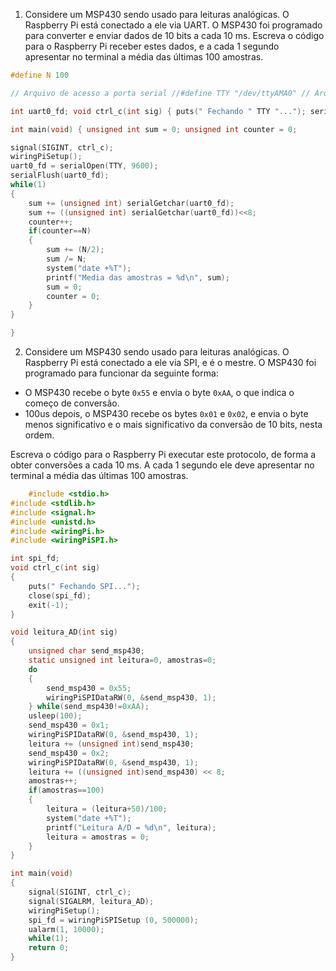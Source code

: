 1. Considere um MSP430 sendo usado para leituras analógicas. O Raspberry Pi está conectado a ele via UART. O MSP430 foi programado para converter e enviar dados de 10 bits a cada 10 ms. Escreva o código para o Raspberry Pi receber estes dados, e a cada 1 segundo apresentar no terminal a média das últimas 100 amostras.

```C
#define N 100

// Arquivo de acesso a porta serial //#define TTY "/dev/ttyAMA0" // Arquivo de acesso a porta serial // PARA O RASPBERRY PI 3 E O RPI Zero #define TTY "/dev/ttyS0"

int uart0_fd; void ctrl_c(int sig) { puts(" Fechando " TTY "..."); serialClose(uart0_fd); exit(-1); }

int main(void) { unsigned int sum = 0; unsigned int counter = 0;

signal(SIGINT, ctrl_c);
wiringPiSetup();
uart0_fd = serialOpen(TTY, 9600);
serialFlush(uart0_fd);
while(1)
{
	sum += (unsigned int) serialGetchar(uart0_fd);
	sum += ((unsigned int) serialGetchar(uart0_fd))<<8;
	counter++;
	if(counter==N)
	{
		sum += (N/2);
		sum /= N;
		system("date +%T");
		printf("Media das amostras = %d\n", sum);
		sum = 0;
		counter = 0;
	}
}

}
```
2. Considere um MSP430 sendo usado para leituras analógicas. O Raspberry Pi está conectado a ele via SPI, e é o mestre. O MSP430 foi programado para funcionar da seguinte forma:

- O MSP430 recebe o byte `0x55` e envia o byte `0xAA`, o que indica o começo de conversão. 
- 100us depois, o MSP430 recebe os bytes `0x01` e `0x02`, e envia o byte menos significativo e o mais significativo da conversão de 10 bits, nesta ordem.
 
Escreva o código para o Raspberry Pi executar este protocolo, de forma a obter conversões a cada 10 ms. A cada 1 segundo ele deve apresentar no terminal a média das últimas 100 amostras.

```C
	#include <stdio.h>
#include <stdlib.h>
#include <signal.h>
#include <unistd.h>
#include <wiringPi.h>
#include <wiringPiSPI.h>

int spi_fd;
void ctrl_c(int sig)
{
	puts(" Fechando SPI...");
	close(spi_fd);
	exit(-1);
}

void leitura_AD(int sig)
{
	unsigned char send_msp430;
	static unsigned int leitura=0, amostras=0;
	do
	{
		send_msp430 = 0x55;
		wiringPiSPIDataRW(0, &send_msp430, 1);
	} while(send_msp430!=0xAA);
	usleep(100);
	send_msp430 = 0x1;
	wiringPiSPIDataRW(0, &send_msp430, 1);
	leitura += (unsigned int)send_msp430;
	send_msp430 = 0x2;
	wiringPiSPIDataRW(0, &send_msp430, 1);
	leitura += ((unsigned int)send_msp430) << 8;
	amostras++;
	if(amostras==100)
	{
		leitura = (leitura+50)/100;
		system("date +%T");
		printf("Leitura A/D = %d\n", leitura);
		leitura = amostras = 0;
	}
}

int main(void)
{
	signal(SIGINT, ctrl_c);
	signal(SIGALRM, leitura_AD);
	wiringPiSetup();
	spi_fd = wiringPiSPISetup (0, 500000);
	ualarm(1, 10000);
	while(1);
	return 0;
}
```